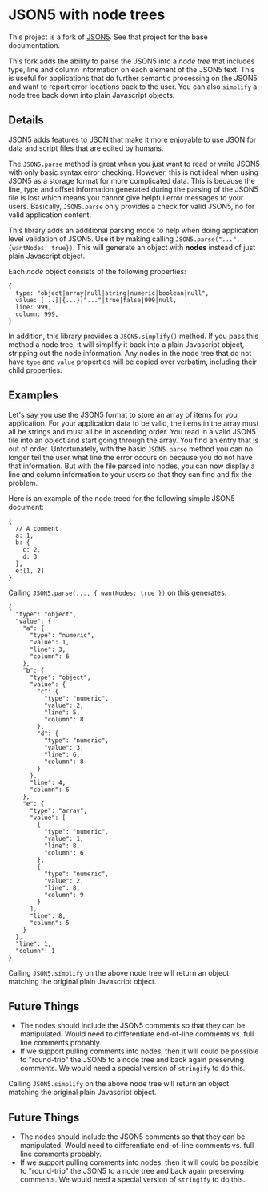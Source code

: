 # JSON5 with node trees

This project is a fork of [JSON5](https://www.npmjs.com/package/json5). See that project for the base documentation.

This fork adds the ability to parse the JSON5 into a *node tree* that includes type, line and column information on each element of the JSON5 text.  This is useful for applications that do further semantic processing on the JSON5 and want to report error locations back to the user. You can also `simplify` a node tree back down into plain Javascript objects.

## Details

JSON5 adds features to JSON that make it more enjoyable to use JSON for data and script files that are edited by humans.

The `JSON5.parse` method is great when you just want to read or write JSON5 with only basic syntax error checking.  However, this is not ideal when using JSON5 as a storage format for more complicated data. This is because the line, type and offset information generated during the parsing of the JSON5 file is lost which means you cannot give helpful error messages to your users.  Basically, `JSON5.parse` only provides a check for valid JSON5, no for valid application content.

This library adds an additional parsing mode to help when doing application level validation of JSON5. Use it by making calling `JSON5.parse("...", {wantNodes: true})`.  This will generate an object with **nodes** instead of just plain Javascript object.

Each *node* object consists of the following properties:

```json5
{
  type: "object|array|null|string|numeric|boolean|null",
  value: [...]|{...}|"..."|true|false|999|null,
  line: 999,
  column: 999,
}
```

In addition, this library provides a `JSON5.simplify()` method. If you pass this method a node tree, it will simplify it back into a plain Javascript object, stripping out the node information.  Any nodes in the node tree that do not have `type` and `value` properties will be copied over verbatim, including their child properties.

## Examples

Let's say you use the JSON5 format to store an array of items for you application. For your application data to be valid, the items in the array must all be strings and must all be in ascending order.  You read in a valid JSON5 file into an object and start going through the array.  You find an entry that is out of order.  Unfortunately, with the basic `JSON5.parse` method you can no longer tell the user what line the error occurs on because you do not have that information.  But with the file parsed into nodes, you can now display a line and column information to your users so that they can find and fix the problem.

Here is an example of the node treed for the following simple JSON5 document:

```json5
{
  // A comment
  a: 1,
  b: {
    c: 2,
    d: 3
  },
  e:[1, 2]
}
```

Calling `JSON5.parse(..., { wantNodes: true })` on this generates:

```json5
{
  "type": "object",
  "value": {
    "a": {
      "type": "numeric",
      "value": 1,
      "line": 3,
      "column": 6
    },
    "b": {
      "type": "object",
      "value": {
        "c": {
          "type": "numeric",
          "value": 2,
          "line": 5,
          "column": 8
        },
        "d": {
          "type": "numeric",
          "value": 3,
          "line": 6,
          "column": 8
        }
      },
      "line": 4,
      "column": 6
    },
    "e": {
      "type": "array",
      "value": [
        {
          "type": "numeric",
          "value": 1,
          "line": 8,
          "column": 6
        },
        {
          "type": "numeric",
          "value": 2,
          "line": 8,
          "column": 9
        }
      ],
      "line": 8,
      "column": 5
    }
  },
  "line": 1,
  "column": 1
}
```

Calling `JSON5.simplify` on the above node tree will return an object matching the original plain Javascript object.

## Future Things

- The nodes should include the JSON5 comments so that they can be manipulated. Would need to differentiate end-of-line comments vs. full line comments probably.
- If we support pulling comments into nodes, then it will could be possible to "round-trip" the JSON5 to a node tree and back again preserving comments. We would need a special version of `stringify` to do this.

Calling `JSON5.simplify` on the above node tree will return an object matching the original plain Javascript object.

## Future Things

- The nodes should include the JSON5 comments so that they can be manipulated. Would need to differentiate end-of-line comments vs. full line comments probably.
- If we support pulling comments into nodes, then it will could be possible to "round-trip" the JSON5 to a node tree and back again preserving comments. We would need a special version of `stringify` to do this.